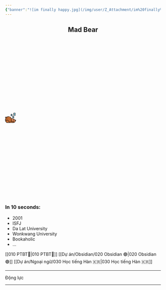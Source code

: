 ```yaml
---
{"banner":"![im finally happy.jpg](/img/user/Z_Attachment/im%20finally%20happy.jpg)","banner_y":0.42,"banner_lock":false,"dg-publish":true,"dg-home":true,"dg-pinned":true,"title":"🏠 Homepage","permalink":"/000-homepage/","pinned":true,"tags":["gardenEntry"],"dgPassFrontmatter":true}
---
```


## <center>Mad Bear</center>

<svg xmlns="http://www.w3.org/2000/svg" id="Capa_1" enable-background="new 0 0 511.939 511.939" height="512" viewBox="0 0 511.939 511.939" width="35"><g><path d="m38.185 262.85c-16.108 2.665-30.685-9.756-30.685-25.999 0-14.554 11.799-26.353 26.353-26.353 14.377 0 26.066 11.513 26.348 25.823 13.5 9.738 15.25 25.465 9.931 31.522-5.21 5.937-20.49 6.326-31.947-4.993z" fill="#dc8757"/><path d="m352.185 481.553c-174.249 0-161.051.976-175.34-1.95-221-128.08-30.92-283.67-30.92-283.67 34.71-2.32 70.63 7.56 98.29 28.25 21.4 16 37.85 38.46 44.98 66.73 1.87 7.42 6.39 13.92 12.7 18.23 46.41 31.77 76.55 81.35 81.94 137.31 1.82 18.8-12.82 35.1-31.65 35.1z" fill="#c46d33"/><path d="m178.176 479.853c-28.009-4.937-40.759-14.1-48.25-16.32l-89.72-26.57c-9.2-2.72-16.69-9.46-20.38-18.35-40.355-97.33 23.037-215.773 126.1-222.68-31.5 42.85-104.261 169.46 32.25 283.92z" fill="#ac602d"/><path d="m489.383 391.37c4.588-5.157 2.009-12.608-1.186-17.719-4.015-6.423-13.754-8.625-21.263-3.573-4.047-2.246-8.639-4.05-13.771-5.326-6.208-1.544-10.83-6.803-11.384-13.176-3.912-45.011-42.75-47.764-72.629-43.399-5.596.818-11.227-1.504-14.448-6.153-7.348-10.605-20.003-17.253-34.124-16.102-18.27 1.489-32.99 16.299-34.378 34.577-.772 10.169 2.499 19.566 8.373 26.752 3.31 4.049 4.181 9.556 2.412 14.478-6.335 17.631-5.677 38.237 6.028 59.593 10.418 36.607 43.908 60.493 80.957 60.234.001 0 90.354 7.697 105.413-90.186z" fill="#dc8757"/><circle cx="485.618" cy="372.381" fill="#c46d33" r="18.824"/><path d="m414.081 450.596c-.45-16.41-14.33-29.27-30.74-29.27h-29.83-97.54c-17.25-.69-31.67 12.6-32.55 28.71-.9 16.66 12.58 31.52 30.89 31.52h129.66c16.91 0 30.57-13.94 30.11-30.96z" fill="#ac602d"/><g fill="#a1e4ff"><path d="m398.808 263.477h-35.16c-11.892 0-19.06-13.226-12.567-23.188l19.232-29.518h-5.584c-8.284 0-15-6.716-15-15s6.716-15 15-15h33.261c11.892 0 19.06 13.226 12.567 23.188l-19.232 29.518h7.483c8.284 0 15 6.716 15 15s-6.716 15-15 15z"/><path d="m321.191 165.536h-35.16c-11.892 0-19.06-13.226-12.567-23.188l19.232-29.518h-5.584c-8.284 0-15-6.716-15-15s6.716-15 15-15h33.261c11.892 0 19.06 13.226 12.567 23.188l-19.232 29.518h7.483c8.284 0 15 6.716 15 15s-6.716 15-15 15z"/><path d="m463.122 143.065h-47.964c-16.222 0-26.001-18.042-17.144-31.633l26.236-40.266h-7.617c-11.301 0-20.462-9.161-20.462-20.462s9.161-20.462 20.462-20.462h45.373c16.222 0 26.001 18.042 17.144 31.633l-26.236 40.266h10.208c11.301 0 20.462 9.161 20.462 20.462s-9.161 20.462-20.462 20.462z"/></g><path d="m210.785 462.043c.38 10.71-8.19 19.51-18.81 19.51h-11.74c-113.38-30.57-77.1-112.44-77.1-112.44 37.846 3.327 61.379 29.375 62.47 60.47.28 8.02 6.96 14.32 14.98 14.32h10.94c10.21 0 18.901 7.94 19.26 18.14z" fill="#dc8757"/><path d="m180.235 481.553h-83.6c-21.31 0-41.39-10.01-54.19-27.05-5.2-6.92-9.74-14.08-13.65-21.43-12.6-30.25 20.17-60.55 54-63.8 7.15-.69 13.939-.73 20.34-.16 9.13 36.61 31.94 75.2 77.1 112.44z" fill="#c46d33"/></g><g><path d="m263.626 474.054h-47.885c8.219-17.202-4.146-37.649-24.221-37.649h-10.94c-3.99 0-7.348-3.177-7.485-7.082-1.381-39.458-34.857-72.908-91.022-67.514-24.738 2.378-50.813 18.437-60.046 40.813-13.371-43.057-8.101-92.277 19.707-135.379 36.096-54.738 96.87-77.321 159.207-56.991 3.938 1.284 8.171-.866 9.455-4.805 1.285-3.938-.866-8.171-4.805-9.456-49.085-16.01-101.036-8.427-141.967 24.712-5.76-10.626-16.998-17.709-29.771-17.709-18.667 0-33.853 15.189-33.853 33.86 0 15.241 9.865 27.648 23.132 32.085-26.708 47.092-30.483 103.694-10.229 152.55 1.318 3.176 17.602 29.619 23.539 37.521 14.133 18.814 36.632 30.046 60.187 30.046l166.997-.001c4.143 0 7.5-3.358 7.5-7.5s-3.357-7.501-7.5-7.501zm-248.626-237.2c0-10.399 8.456-18.86 18.851-18.86 8.402 0 15.615 5.496 18.012 13.248-7.36 7.284-14.162 15.406-20.324 24.307-9.064-1.082-16.539-8.816-16.539-18.695zm33.436 213.145c-4.804-6.392-9.126-13.159-12.852-20.121-10.26-25.428 19.905-50.445 47.923-53.137 47.156-4.532 73.506 21.983 74.597 53.107.424 12.088 10.296 21.557 22.476 21.557h10.94c10.222 0 15.636 11.895 8.597 19.189-2.087 2.162-4.949 3.461-8.165 3.461h-95.323c-18.862 0-36.879-8.992-48.193-24.056z"/><path d="m511.939 372.38c0-14.515-11.809-26.324-26.323-26.324-9.967 0-18.658 5.569-23.125 13.758-2.419-.909-4.925-1.696-7.515-2.337-3.153-.787-5.454-3.418-5.725-6.552-3.025-34.818-26.708-58.12-81.188-50.172-2.825.417-5.649-.764-7.198-3-14.404-20.797-43.882-26.119-64.615-10.083-.169-.501-.339-1.008-.511-1.52-5.911-17.618-16.914-50.413-58.32-75.592-3.537-2.152-8.152-1.029-10.305 2.511-2.152 3.539-1.027 8.153 2.512 10.305 44.116 26.827 48.846 62.052 55.347 77.04-9.643 16.259-8.632 36.37 3.796 51.593 1.602 1.955 2.044 4.706 1.153 7.183-6.348 17.68-5.861 36.361 1.307 54.635h-35.26c-4.143 0-7.5 3.358-7.5 7.5s3.357 7.5 7.5 7.5h127.37c20.335 0 30.906 23.933 16.841 38.385-4.393 4.513-9.989 6.845-16.829 6.845l-89.09-.001c-4.143 0-7.5 3.358-7.5 7.5s3.357 7.5 7.5 7.5c94.253.001 94.249.146 94.35.146 8.558 0 26.369-1.131 45.33-9.121 23.48-9.895 52.997-32.427 62.166-83.563 9.308-4.061 15.832-13.349 15.832-24.136zm-26.323-11.324c6.244 0 11.323 5.08 11.323 11.324s-5.079 11.323-11.323 11.323-11.323-5.08-11.323-11.323c0-6.245 5.079-11.324 11.323-11.324zm-69.066 109.215c14.604-25.139-4.138-56.447-33.211-56.447h-75.742c-8.011-16.632-9.26-33.685-3.559-49.562 2.665-7.41 1.26-15.748-3.658-21.752-15.52-19.01-2.93-47.184 20.81-49.111 10.906-.89 21.136 3.931 27.345 12.894 4.839 6.989 13.155 10.555 21.699 9.303 34.567-5.046 61.065 1.969 64.074 36.624.821 9.512 7.668 17.473 17.05 19.815 2.84.703 5.521 1.627 8.048 2.721 1.052 11.698 9.784 21.212 21.104 23.447-8.313 39.503-31.198 62.924-63.96 72.068z"/><path d="m357.294 217.008-12.499 19.184c-9.733 14.934 1.025 34.784 18.851 34.784h35.16c12.406 0 22.5-10.093 22.5-22.5 0-10.383-7.069-19.146-16.648-21.729l12.182-18.694c9.73-14.934-1.027-34.783-18.852-34.783h-33.261c-12.406 0-22.5 10.093-22.5 22.5 0 9.803 6.301 18.161 15.067 21.238zm7.433-28.739h33.261c5.945 0 9.529 6.614 6.283 11.594l-19.232 29.518c-3.245 4.982.338 11.594 6.284 11.594h7.483c4.136 0 7.5 3.364 7.5 7.5s-3.364 7.5-7.5 7.5h-35.16c-5.946 0-9.53-6.614-6.283-11.594l19.232-29.518c3.245-4.982-.338-11.594-6.284-11.594h-5.584c-4.136 0-7.5-3.364-7.5-7.5s3.364-7.5 7.5-7.5z"/><path d="m286.028 173.034h35.16c12.406 0 22.5-10.093 22.5-22.5 0-10.383-7.069-19.146-16.648-21.729l12.181-18.694c9.733-14.933-1.026-34.784-18.851-34.784h-33.261c-12.406 0-22.5 10.093-22.5 22.5 0 9.803 6.302 18.162 15.067 21.239l-12.499 19.184c-9.732 14.934 1.026 34.784 18.851 34.784zm-6.283-26.594 19.232-29.518c1.502-2.306 1.621-5.249.31-7.668-2.535-4.676-6.94-3.926-12.178-3.926-4.136 0-7.5-3.364-7.5-7.5s3.364-7.5 7.5-7.5h33.261c5.945 0 9.529 6.613 6.283 11.594l-19.232 29.518c-3.245 4.982.338 11.594 6.284 11.594h7.483c4.136 0 7.5 3.364 7.5 7.5s-3.364 7.5-7.5 7.5h-35.16c-5.945 0-9.529-6.613-6.283-11.594z"/><path d="m415.156 150.563h47.963c15.419 0 27.963-12.544 27.963-27.962 0-14.237-10.695-26.024-24.474-27.746l18.822-28.888c5.687-8.726 6.113-19.41 1.144-28.581-4.971-9.171-14.156-14.646-24.571-14.646h-45.372c-15.419 0-27.963 12.544-27.963 27.962 0 13.422 9.505 24.666 22.139 27.353l-19.078 29.281c-12.124 18.602 1.223 43.227 23.427 43.227zm-10.86-35.038 26.236-40.266c3.245-4.982-.338-11.594-6.284-11.594h-7.617c-7.147 0-12.963-5.815-12.963-12.962s5.815-12.962 12.963-12.962h45.372c10.281 0 16.473 11.425 10.86 20.039l-26.236 40.266c-3.245 4.982.338 11.594 6.284 11.594h10.208c7.147 0 12.963 5.815 12.963 12.962s-5.815 12.962-12.963 12.962h-47.963c-10.28-.001-16.473-11.426-10.86-20.039z"/><g><path d="m406.535 377.919c-.006 0-.011 0-.017 0-4.143-.009-7.493-3.375-7.483-7.517.004-1.752-.675-3.402-1.911-4.644-1.237-1.242-2.884-1.928-4.637-1.932-.005 0-.01 0-.015 0-1.748 0-3.392.679-4.631 1.912-1.242 1.236-1.928 2.883-1.932 4.636-.009 4.137-3.365 7.484-7.5 7.484-.005 0-.011 0-.016 0-4.143-.009-7.493-3.374-7.484-7.516.013-5.76 2.267-11.17 6.349-15.233 4.07-4.052 9.472-6.282 15.213-6.282h.049c5.76.013 11.169 2.268 15.233 6.349 4.063 4.082 6.294 9.501 6.281 15.261-.009 4.136-3.364 7.482-7.499 7.482z"/></g></g></svg>
<!--Upload failed, remote server returned an error: [object Object]-->


### In 10 seconds:
- 2001
- ISFJ
- Da Lat University
- Wonkwang University
- Bookaholic
- ...

[[010 PTBT🧐\|010 PTBT🧐]]
[[Dự án/Obsidian/020 Obsidian 🟣\|020 Obsidian 🟣]]
[[Dự án/Ngoại ngữ/030 Học tiếng Hàn 🇰🇷\|030 Học tiếng Hàn 🇰🇷]]
___
Động lực

___
